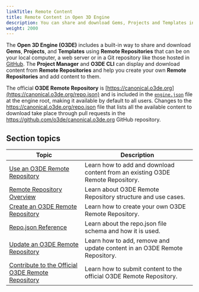 ```yaml
---
linkTitle: Remote Content 
title: Remote Content in Open 3D Engine
description: You can share and download Gems, Projects and Templates in Remote Repositories.
weight: 2000
---
```



The **Open 3D Engine (O3DE)** includes a built-in way to share and download **Gems**, **Projects**, and **Templates** using **Remote Repositories** that can be on your local computer, a web server or in a Git repository like those hosted in [GitHub](https://github.com).  The **Project Manager** and **O3DE CLI** can display and download content from **Remote Repositories** and help you create your own **Remote Repositories** and add content to them.  

The official **O3DE Remote Repository** is [https://canonical.o3de.org](https://canonical.o3de.org/repo.json) and is included in the [`engine.json`](https://github.com/o3de/o3de/blob/development/engine.json) file at the engine root, making it available by default to all users.  Changes to the https://canonical.o3de.org/repo.json file that lists all the available content to download take place through pull requests in the https://github.com/o3de/canonical.o3de.org GitHub repository.

## Section topics

| Topic | Description |
| --- | --- |
| [Use an O3DE Remote Repository](use-a-remote-repository) | Learn how to add and download content from an existing O3DE Remote Repository. |
| [Remote Repository Overview](remote-repository-overview) | Learn about O3DE Remote Repository structure and use cases. |
| [Create an O3DE Remote Repository](create-a-remote-repository) | Learn how to create your own O3DE Remote Repository. |
| [Repo.json Reference](repo-json-reference) | Learn about the repo.json file schema and how it is used. |
| [Update an O3DE Remote Repository](update-a-remote-repository) | Learn how to add, remove and update content in an O3DE Remote Repository. |
| [Contribute to the Official O3DE Remote Repository](/docs/contributing/to-official-remote-repository) | Learn how to submit content to the official O3DE Remote Repository. |